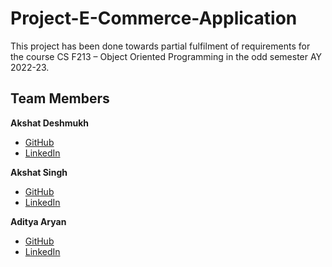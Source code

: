# Project-E-Commerce-Application

This project has been done towards partial fulfilment of requirements for the course CS F213 – Object Oriented Programming in the odd semester AY 2022-23.

## Team Members

**Akshat Deshmukh** 
* [GitHub](https://github.com/akshatt-d)
* [LinkedIn](https://www.linkedin.com/in/akshat-deshmukh/)

**Akshat Singh** 
* [GitHub](https://github.com/akshatrksingh)
* [LinkedIn](https://www.linkedin.com/in/axatsngh/)

**Aditya Aryan** 
* [GitHub](https://github.com/adityaaryan77)
* [LinkedIn](https://linkedin.com/in/adityaaryan77)
